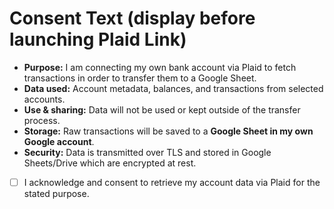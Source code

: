 # Consent Text (display before launching Plaid Link)
- **Purpose:** I am connecting my own bank account via Plaid to fetch transactions in order to transfer them to a Google Sheet. 
- **Data used:** Account metadata, balances, and transactions from selected accounts.  
- **Use & sharing:** Data will not be used or kept outside of the transfer process.
- **Storage:** Raw transactions will be saved to a **Google Sheet in my own Google account**.  
- **Security:** Data is transmitted over TLS and stored in Google Sheets/Drive which are encrypted at rest.
- [ ] I acknowledge and consent to retrieve my account data via Plaid for the stated purpose.
